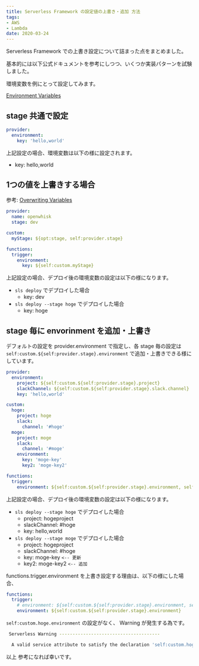 ```yaml
---
title: Serverless Framework の設定値の上書き・追加 方法
tags:
- AWS
- Lambda
date: 2020-03-24
---
```


Serverless Framework での上書き設定について詰まった点をまとめました。

基本的には以下公式ドキュメントを参考にしつつ、いくつか実装パターンを試験しました。

<!-- more -->

環境変数を例にとって設定してみます。

[Environment Variables](https://serverless.com/framework/docs/providers/aws/guide/functions#environment-variables)

## stage 共通で設定

```yml
provider:
  environment:
    key: 'hello,world'
```

上記設定の場合、環境変数は以下の様に設定されます。

* key: hello,world


## 1つの値を上書きする場合

参考: [Overwriting Variables](https://serverless.com/framework/docs/providers/openwhisk/guide/variables#overwriting-variables)

```yml
provider:
  name: openwhisk
  stage: dev

custom:
  myStage: ${opt:stage, self:provider.stage}

functions:
  trigger:
    environment:
      key: ${self:custom.myStage}
```

上記設定の場合、デプロイ後の環境変数の設定は以下の様になります。

* `sls deploy` でデプロイした場合
  * key: dev
* `sls deploy --stage hoge` でデプロイした場合
  * key: hoge


## stage 毎に envorinment を追加・上書き

デフォルトの設定を provider.environment で指定し、各 stage 毎の設定は `self:custom.${self:provider.stage}.environment` で追加・上書きできる様にしています。

```yml
provider:
  environment:
    project: ${self:custom.${self:provider.stage}.project}
    slackChannel: ${self:custom.${self:provider.stage}.slack.channel}
    key: 'hello,world'

custom:
  hoge:
    project: hoge
    slack:
      channel: '#hoge'
  moge:
    project: moge
    slack:
      channel: '#moge'
    environment:
      key: 'moge-key'
      key2: 'moge-key2'

functions:
  trigger:
    environment: ${self:custom.${self:provider.stage}.environment, self:provider.environment}
```

上記設定の場合、デプロイ後の環境変数の設定は以下の様になります。

* `sls deploy --stage hoge` でデプロイした場合
  * project: hogeproject
  * slackChannel: #hoge
  * key: hello,world
* `sls deploy --stage moge` でデプロイした場合
  * project: hogeproject
  * slackChannel: #hoge
  * key: moge-key   `<-- 更新`
  * key2: moge-key2 `<-- 追加`

functions.trigger.environment を上書き設定する理由は、以下の様にした場合、

```yml
functions:
  trigger:
    # environment: ${self:custom.${self:provider.stage}.environment, self:provider.environment}
    environment: ${self:custom.${self:provider.stage}.environment}
```

`self:custom.hoge.environment` の設定がなく、 Warning が発生する為です。

```sh
 Serverless Warning --------------------------------------

  A valid service attribute to satisfy the declaration 'self:custom.hoge.environment' could not be found.
```

以上
参考になれば幸いです。
